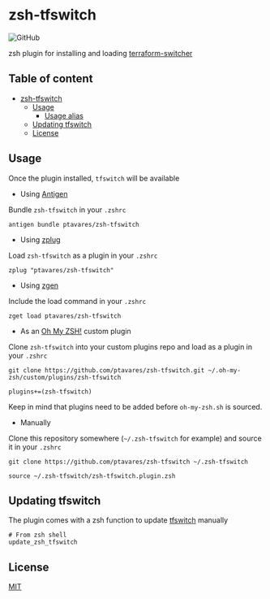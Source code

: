 # zsh-tfswitch

![GitHub](https://img.shields.io/github/license/ptavares/zsh-tfswitch)

zsh plugin for installing and loading [terraform-switcher](https://github.com/warrensbox/terraform-switcher)

## Table of content

- [zsh-tfswitch](#zsh-tfswitch)
  - [Usage](#usage)
    - [Usage alias](#usage-alias)  
  - [Updating tfswitch](#updating-tfswitch)
  - [License](#license)

## Usage

Once the plugin installed, `tfswitch` will be available

- Using [Antigen](https://github.com/zsh-users/antigen)

Bundle `zsh-tfswitch` in your `.zshrc`

```shell script
antigen bundle ptavares/zsh-tfswitch
```

- Using [zplug](https://github.com/b4b4r07/zplug)

Load `zsh-tfswitch` as a plugin in your `.zshrc`

```shell script
zplug "ptavares/zsh-tfswitch"
```

- Using [zgen](https://github.com/tarjoilija/zgen)

Include the load command in your `.zshrc`

```shell script
zget load ptavares/zsh-tfswitch
```

- As an [Oh My ZSH!](https://github.com/robbyrussell/oh-my-zsh) custom plugin

Clone `zsh-tfswitch` into your custom plugins repo and load as a plugin in your `.zshrc`

```shell script
git clone https://github.com/ptavares/zsh-tfswitch.git ~/.oh-my-zsh/custom/plugins/zsh-tfswitch
```

```shell script
plugins+=(zsh-tfswitch)
```

Keep in mind that plugins need to be added before `oh-my-zsh.sh` is sourced.

- Manually

Clone this repository somewhere (`~/.zsh-tfswitch` for example) and source it in your `.zshrc`

```shell script
git clone https://github.com/ptavares/zsh-tfswitch ~/.zsh-tfswitch
```

```shell script
source ~/.zsh-tfswitch/zsh-tfswitch.plugin.zsh
```

## Updating tfswitch

The plugin comes with a zsh function to update [tfswitch](https://github.com/ahmetb/tfswitch.git) manually

```shell script
# From zsh shell
update_zsh_tfswitch
```

## License

[MIT](LICENCE)
